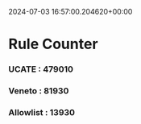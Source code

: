 2024-07-03 16:57:00.204620+00:00
# Rule Counter 
 ### UCATE : 479010

 ### Veneto : 81930

 ### Allowlist : 13930